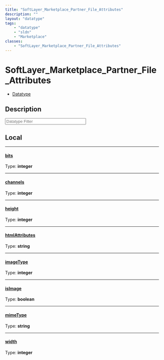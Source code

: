 ```yaml
---
title: "SoftLayer_Marketplace_Partner_File_Attributes"
description: ""
layout: "datatype"
tags:
    - "datatype"
    - "sldn"
    - "Marketplace"
classes:
    - "SoftLayer_Marketplace_Partner_File_Attributes"
---
```


# SoftLayer_Marketplace_Partner_File_Attributes
<div id='service-datatype'>
    <ul id='sldn-reference-tabs'>
        <li id='datatype'> <a href='/reference/datatypes/SoftLayer_Marketplace_Partner_File_Attributes' >Datatype</a></li>
    </ul>
</div>

## Description 






<!-- Filer BEGIN -->
<div class="view-filters">
        <div class="clearfix">
            <div class="search-input-box">
                <input placeholder="Datatype Filter" onkeyup="titleSearch(inputId='prop-input', divId='properties', elementClass='prop-row')" 
                    type="text" id="prop-input" value="" size="30" maxlength="128" class="form-text">
            </div>
        </div>
</div>
<!-- Filer END -->

<div id="properties" class="content">
<div id="localProperties" class="prop-content" >

## Local
<div class="prop-row">

-----
[bits]: #bits
#### [bits]
  
<span class="type-label">Type: </span>**integer**


</div>
<div class="prop-row">

-----
[channels]: #channels
#### [channels]
  
<span class="type-label">Type: </span>**integer**


</div>
<div class="prop-row">

-----
[height]: #height
#### [height]
  
<span class="type-label">Type: </span>**integer**


</div>
<div class="prop-row">

-----
[htmlAttributes]: #htmlattributes
#### [htmlAttributes]
  
<span class="type-label">Type: </span>**string**


</div>
<div class="prop-row">

-----
[imageType]: #imagetype
#### [imageType]
  
<span class="type-label">Type: </span>**integer**


</div>
<div class="prop-row">

-----
[isImage]: #isimage
#### [isImage]
  
<span class="type-label">Type: </span>**boolean**


</div>
<div class="prop-row">

-----
[mimeType]: #mimetype
#### [mimeType]
  
<span class="type-label">Type: </span>**string**


</div>
<div class="prop-row">

-----
[width]: #width
#### [width]
  
<span class="type-label">Type: </span>**integer**


</div>
</div>
<!-- LOCAL PROPERTY END -->

</div>


